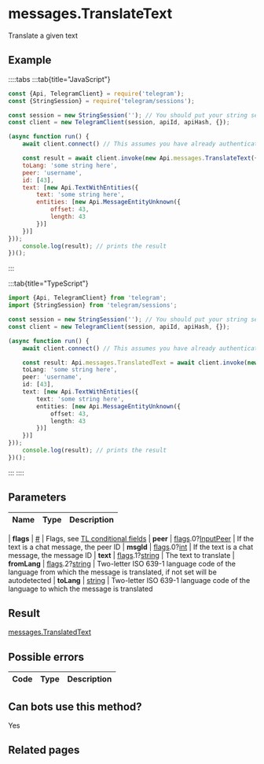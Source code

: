 # messages.TranslateText

Translate a given text



## Example

::::tabs
:::tab{title="JavaScript"}
```js
const {Api, TelegramClient} = require('telegram');
const {StringSession} = require('telegram/sessions');

const session = new StringSession(''); // You should put your string session here
const client = new TelegramClient(session, apiId, apiHash, {});

(async function run() {
    await client.connect() // This assumes you have already authenticated with .start()

    const result = await client.invoke(new Api.messages.TranslateText({
    toLang: 'some string here',
    peer: 'username',
    id: [43],
    text: [new Api.TextWithEntities({
        text: 'some string here',
        entities: [new Api.MessageEntityUnknown({
            offset: 43,
            length: 43
        })]
    })]
}));
    console.log(result); // prints the result
})();
```
:::

:::tab{title="TypeScript"}
```ts
import {Api, TelegramClient} from 'telegram';
import {StringSession} from 'telegram/sessions';

const session = new StringSession(''); // You should put your string session here
const client = new TelegramClient(session, apiId, apiHash, {});

(async function run() {
    await client.connect() // This assumes you have already authenticated with .start()

    const result: Api.messages.TranslatedText = await client.invoke(new Api.messages.TranslateText({
    toLang: 'some string here',
    peer: 'username',
    id: [43],
    text: [new Api.TextWithEntities({
        text: 'some string here',
        entities: [new Api.MessageEntityUnknown({
            offset: 43,
            length: 43
        })]
    })]
}));
    console.log(result); // prints the result
})();
```
:::
::::



## Parameters

| Name | Type | Description |
| :--: | ---- | ----------- |

| **flags** | [#](https://core.telegram.org/type/%23) | Flags, see [TL conditional fields](https://core.telegram.org/mtproto/TL-combinators#conditional-fields) 
| **peer** | [flags](https://core.telegram.org/mtproto/TL-combinators#conditional-fields).0?[InputPeer](https://core.telegram.org/type/InputPeer) | If the text is a chat message, the peer ID 
| **msgId** | [flags](https://core.telegram.org/mtproto/TL-combinators#conditional-fields).0?[int](https://core.telegram.org/type/int) | If the text is a chat message, the message ID 
| **text** | [flags](https://core.telegram.org/mtproto/TL-combinators#conditional-fields).1?[string](https://core.telegram.org/type/string) | The text to translate 
| **fromLang** | [flags](https://core.telegram.org/mtproto/TL-combinators#conditional-fields).2?[string](https://core.telegram.org/type/string) | Two-letter ISO 639-1 language code of the language from which the message is translated, if not set will be autodetected 
| **toLang** | [string](https://core.telegram.org/type/string) | Two-letter ISO 639-1 language code of the language to which the message is translated 


## Result

[messages.TranslatedText](https://core.telegram.org/type/messages.TranslatedText)



## Possible errors

| Code | Type | Description |
| :--: | ---- | ----------- |



## Can bots use this method?

Yes

## Related pages


